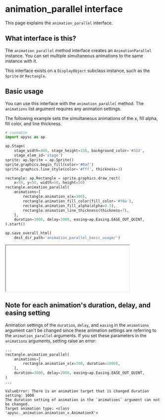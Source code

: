 # animation_parallel interface

This page explains the `animation_parallel` interface.

## What interface is this?

The `animation_parallel` method interface creates an `AnimationParallel` instance. You can set multiple simultaneous animations to the same instance with it.

This interface exists on a `DisplayObject` subclass instance, such as the `Sprite` or `Rectangle`.

## Basic usage

You can use this interface with the `animation_parallel` method. The `animations` list argument requires any animation settings.

The following example sets the simultaneous animations of the x, fill alpha, fill color, and line thickness.

```py
# runnable
import apysc as ap

ap.Stage(
    stage_width=400, stage_height=150, background_color='#333',
    stage_elem_id='stage')
sprite: ap.Sprite = ap.Sprite()
sprite.graphics.begin_fill(color='#0af')
sprite.graphics.line_style(color='#fff', thickness=3)

rectangle: ap.Rectangle = sprite.graphics.draw_rect(
    x=50, y=50, width=50, height=50)
rectangle.animation_parallel(
    animations=[
        rectangle.animation_x(x=300),
        rectangle.animation_fill_color(fill_color='#f0a'),
        rectangle.animation_fill_alpha(alpha=0.3),
        rectangle.animation_line_thickness(thickness=7),
    ],
    duration=3000, delay=3000, easing=ap.Easing.EASE_OUT_QUINT,
).start()

ap.save_overall_html(
    dest_dir_path='animation_parallel_basic_usage/')
```

<iframe src="static/animation_parallel_basic_usage/index.html" width="400" height="150"></iframe>

## Note for each animation's duration, delay, and easing setting

Animation settings of the `duration`\, `delay`\, and `easing` in the `animations` argument can't be changed since these animation settings are referring to the `animation_parallel` arguments. If you set these parameters in the `animations` arguments, setting raise an error:

```py
...
rectangle.animation_parallel(
    animations=[
        rectangle.animation_x(x=300, duration=1000),
    ],
    duration=3000, delay=2000, easing=ap.Easing.EASE_OUT_QUINT,
)
...
```

```
ValueError: There is an animation target that is changed duration setting: 1000
The duration setting of animation in the `animations` argument can not be changed.
Target animation type: <class 'apysc._animation.animation_x.AnimationX'>
```